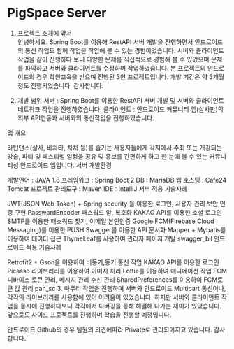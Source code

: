 # PigSpace Server
1. 프로젝트 소개에 앞서 <br/>
안녕하세요.
Spring Boot를 이용해 RestAPI 서버 개발을 진행하면서 안드로이드의 통신 작업도 함께 작업을 작업해 볼 수 있는 경험이었습니다.
서버와 클라이언트 작업을 같이 진행하다 보니 다양한 문제를 직접적으로 경험해 볼 수 있었으며 문제를 파악하고 서버와 클라이언트를 수정하며 작업하였습니다.
본 프로젝트의 안드로이드의 경우 학원교육을 받으며 진행된 3인 프로젝트입니다.
개발 기간은 약 3개월 정도 진행되었습니다.
감사합니다.

2. 개발 범위
서버 : Spring Boot를 이용한 RestAPI 서버 개발 및 서버와 클라이언트 네트워크 작업을 진행하였습니다.
클라이언트 : 안드로이드 커뮤니티 앱(살사판)의 외부 API연동과 서버와의 통신작업을 진행하였습니다.

앱 개요

라틴댄스(살사, 바차타, 차차 등)를 즐기는 사용자들에게 각지에서 주최 또는 개강되는 강습, 파티 및 페스티벌 일정을 공유 및 홍보를 간편하게 하고 한 눈에 볼 수 있는 커뮤니티성 안드로이드 앱입니다.
서버 개발환경

개발언어 : JAVA 1.8
프레임워크 : Spring Boot 2
DB : MariaDB
웹 호스팅 : Cafe24 Tomcat
프로젝트 관리도구 : Maven
IDE : IntelliJ
서버 적용 기술사례

JWT(JSON Web Token) + Spring security 을 이용한 로그인, 사용자 관리 보안,인증 구현
PasswordEncoder 패스워드 암, 복호화
KAKAO API를 이용한 소셜 로그인
SMTP를 이용한 패스워드 찾기, 이메일 본인인증
Google FCM(Firebase Cloud Messaging)를 이용한 PUSH
Swagger를 이용한 API 문서화
Mapper + Mybatis를 이용하여 데이터 접근
ThymeLeaf를 사용하여 관리자 페이지 개발
swagger_bil
안드로이드 적용 기술사례

Retrofit2 + Gson을 이용하여 비동기,동기 통신 작업
KAKAO API를 이용한 로그인
Picasso 라이브러리를 이용하여 이미지 처리
Lottie를 이용하여 애니메이션 작업
FCM 디바이스 토큰 관리, 메시지 관리 수신 관리
SharedPreferences를 이용하여 FCM토큰 값 관리
pan_sc
3. 마무리
작업을 진행하며 서버와 안드로이드 Multipart 통신이나, 각각의 라이브러리를 사용함에 있어 어려움이 있었습니다.
하지만 서버와 클라이언트 작업을 동시에 진행하다보니 각각에서 디버깅을 통해 해결해 나가는 재미가 있었습니다.
앞으로도 사이드 프로젝트를 진행하며 학습을 진행할 예정입니다.

안드로이드 Github의 경우 팀원의 의견에따라 Private로 관리되어지고 있습니다.
감사합니다.
